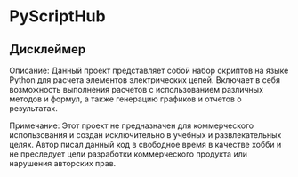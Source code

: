 # PyScriptHub
## Дисклеймер
Описание: Данный проект представляет собой набор скриптов на языке Python для расчета элементов электрических цепей. Включает в себя возможность выполнения расчетов с использованием различных методов и формул, а также генерацию графиков и отчетов о результатах.

Примечание: Этот проект не предназначен для коммерческого использования и создан исключительно в учебных и развлекательных целях. Автор писал данный код в свободное время в качестве хобби и не преследует цели разработки коммерческого продукта или нарушения авторских прав.
